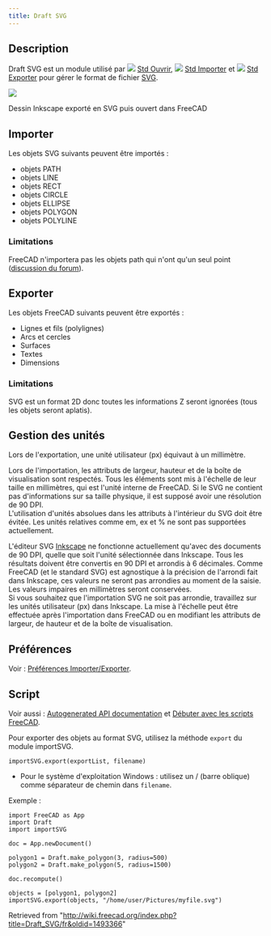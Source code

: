 ```yaml
---
title: Draft SVG
---
```

## Description

Draft SVG est un module utilisé par ![](/images/Std_Open.svg) [Std Ouvrir](/Std_Open/fr "Std Open/fr"), ![](/images/Std_Import.svg) [Std Importer](/Std_Import/fr "Std Import/fr") et ![](/images/Std_Export.svg) [Std Exporter](/Std_Export/fr "Std Export/fr") pour gérer le format de fichier [SVG](/SVG/fr "SVG/fr").

![](/images/Screenshot_inkscape.jpg)

Dessin Inkscape exporté en SVG puis ouvert dans FreeCAD

## Importer

Les objets SVG suivants peuvent être importés :

* objets PATH
* objets LINE
* objets RECT
* objets CIRCLE
* objets ELLIPSE
* objets POLYGON
* objets POLYLINE

### Limitations

FreeCAD n'importera pas les objets path qui n'ont qu'un seul point ([discussion du forum](https://forum.freecadweb.org/viewtopic.php?f=3&t=43856)).

## Exporter

Les objets FreeCAD suivants peuvent être exportés :

* Lignes et fils (polylignes)
* Arcs et cercles
* Surfaces
* Textes
* Dimensions

### Limitations

SVG est un format 2D donc toutes les informations Z seront ignorées (tous les objets seront aplatis).

## Gestion des unités

Lors de l'exportation, une unité utilisateur (px) équivaut à un millimètre.

Lors de l'importation, les attributs de largeur, hauteur et de la boîte de visualisation sont respectés. Tous les éléments sont mis à l'échelle de leur taille en millimètres, qui est l'unité interne de FreeCAD. Si le SVG ne contient pas d'informations sur sa taille physique, il est supposé avoir une résolution de 90 DPI.  
L'utilisation d'unités absolues dans les attributs à l'intérieur du SVG doit être évitée. Les unités relatives comme em, ex et % ne sont pas supportées actuellement.

L'éditeur SVG [Inkscape](https://inkscape.org/) ne fonctionne actuellement qu'avec des documents de 90 DPI, quelle que soit l'unité sélectionnée dans Inkscape. Tous les résultats doivent être convertis en 90 DPI et arrondis à 6 décimales. Comme FreeCAD (et le standard SVG) est agnostique à la précision de l'arrondi fait dans Inkscape, ces valeurs ne seront pas arrondies au moment de la saisie. Les valeurs impaires en millimètres seront conservées.  
Si vous souhaitez que l'importation SVG ne soit pas arrondie, travaillez sur les unités utilisateur (px) dans Inkscape. La mise à l'échelle peut être effectuée après l'importation dans FreeCAD ou en modifiant les attributs de largeur, de hauteur et de la boîte de visualisation.

## Préférences

Voir : [Préférences Importer/Exporter](/Import_Export_Preferences/fr "Import Export Preferences/fr").

## Script

Voir aussi : [Autogenerated API documentation](https://freecad.github.io/SourceDoc/) et [Débuter avec les scripts FreeCAD](/FreeCAD_Scripting_Basics/fr "FreeCAD Scripting Basics/fr").

Pour exporter des objets au format SVG, utilisez la méthode `export` du module importSVG.

```
importSVG.export(exportList, filename)

```

* Pour le système d'exploitation Windows : utilisez un / (barre oblique) comme séparateur de chemin dans `filename`.

Exemple :

```
import FreeCAD as App
import Draft
import importSVG

doc = App.newDocument()

polygon1 = Draft.make_polygon(3, radius=500)
polygon2 = Draft.make_polygon(5, radius=1500)

doc.recompute()

objects = [polygon1, polygon2]
importSVG.export(objects, "/home/user/Pictures/myfile.svg")

```

Retrieved from "<http://wiki.freecad.org/index.php?title=Draft_SVG/fr&oldid=1493366>"